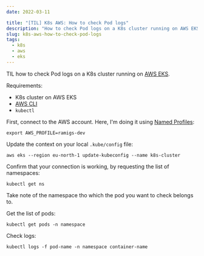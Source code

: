 ```yaml
---
date: 2022-03-11

title: "[TIL] K8s AWS: How to check Pod logs"
description: "How to check Pod logs on a K8s cluster running on AWS EKS"
slug: k8s-aws-how-to-check-pod-logs
tags:
  - k8s
  - aws
  - eks
---
```


TIL how to check Pod logs on a K8s cluster running on [AWS
EKS](https://aws.amazon.com/eks/).

Requirements:

- K8s cluster on AWS EKS
- [AWS CLI](https://docs.aws.amazon.com/cli/latest/userguide/getting-started-install.html)
- `kubectl`

First, connect to the AWS account. Here, I'm doing it using [Named
Profiles](https://docs.aws.amazon.com/cli/latest/userguide/cli-configure-profiles.html):

```shell
export AWS_PROFILE=ramigs-dev
```

Update the context on your local `.kube/config` file:

```shell
aws eks --region eu-north-1 update-kubeconfig --name k8s-cluster
```

Confirm that your connection is working, by requesting the list of namespaces:

```shell
kubectl get ns
```

Take note of the namespace tho which the pod you want to check belongs to.

Get the list of pods:

```shell
kubectl get pods -n namespace
```

Check logs:

```shell
kubectl logs -f pod-name -n namespace container-name
```
